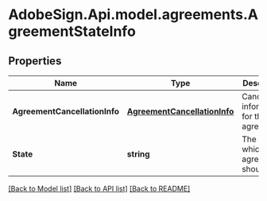 # AdobeSign.Api.model.agreements.AgreementStateInfo
## Properties

Name | Type | Description | Notes
------------ | ------------- | ------------- | -------------
**AgreementCancellationInfo** | [**AgreementCancellationInfo**](AgreementCancellationInfo.md) | Cancellation information for the agreement | [optional] 
**State** | **string** | The state in which the agreement should land | [optional] 

[[Back to Model list]](../README.md#documentation-for-models) [[Back to API list]](../README.md#documentation-for-api-endpoints) [[Back to README]](../README.md)

